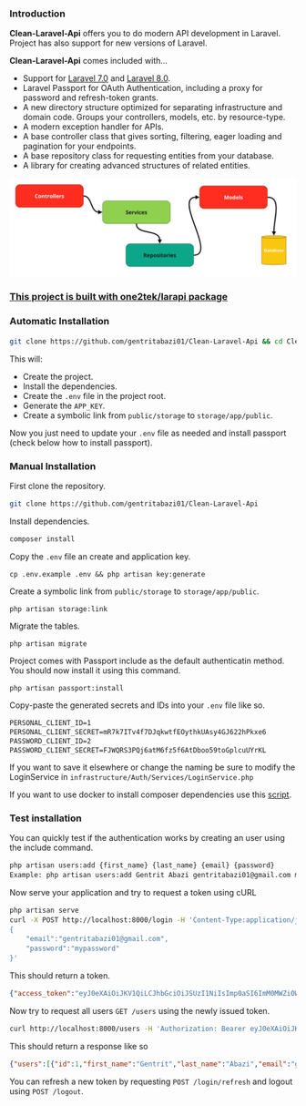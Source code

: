 ### Introduction

**Clean-Laravel-Api** offers you to do modern API development in Laravel. Project has also support for new versions of Laravel.

**Clean-Laravel-Api** comes included with...
* Support for [Laravel 7.0](https://github.com/gentritabazi01/Clean-Laravel-Api/tree/Laravel-7) and [Laravel 8.0](https://github.com/gentritabazi01/Clean-Laravel-Api/tree/Laravel-8).
* Laravel Passport for OAuth Authentication, including a proxy for password and refresh-token grants.
* A new directory structure optimized for separating infrastructure and domain code. Groups your controllers, models, etc. by resource-type. 
* A modern exception handler for APIs.
* A base controller class that gives sorting, filtering, eager loading and pagination for your endpoints.
* A base repository class for requesting entities from your database.
* A library for creating advanced structures of related entities.


![...](pic.png?raw=true "...")


### [This project is built with one2tek/larapi package](https://github.com/one2tek/larapi)

### Automatic Installation

```bash
git clone https://github.com/gentritabazi01/Clean-Laravel-Api && cd Clean-Laravel-Api && sh ./scripts/install.sh
```

This will:

- Create the project.
- Install the dependencies.
- Create the `.env` file in the project root.
- Generate the `APP_KEY`.
- Create a symbolic link from `public/storage` to `storage/app/public`.

Now you just need to update your `.env` file as needed and install passport (check below how to install passport).

### Manual Installation

First clone the repository.
```bash
git clone https://github.com/gentritabazi01/Clean-Laravel-Api
```

Install dependencies.

```bash
composer install
```

Copy the `.env` file an create and application key.

```
cp .env.example .env && php artisan key:generate
```

Create a symbolic link from `public/storage` to `storage/app/public`. 

```
php artisan storage:link
```

Migrate the tables.

```
php artisan migrate
```

Project comes with Passport include as the default authenticatin method. You should now install it using this command.

```
php artisan passport:install
```

Copy-paste the generated secrets and IDs into your `.env` file like so.

```
PERSONAL_CLIENT_ID=1
PERSONAL_CLIENT_SECRET=mR7k7ITv4f7DJqkwtfEOythkUAsy4GJ622hPkxe6
PASSWORD_CLIENT_ID=2
PASSWORD_CLIENT_SECRET=FJWQRS3PQj6atM6fz5f6AtDboo59toGplcuUYrKL
```

If you want to save it elsewhere or change the naming be sure to modify the LoginService in `infrastructure/Auth/Services/LoginService.php`

If you want to use docker to install composer dependencies use this [script](https://laravel.com/docs/8.x/sail#installing-composer-dependencies-for-existing-projects).

### Test installation

You can quickly test if the authentication works by creating an user using the include command.

```bash
php artisan users:add {first_name} {last_name} {email} {password}
Example: php artisan users:add Gentrit Abazi gentritabazi01@gmail.com mypassword
```

Now serve your application and try to request a token using cURL

```bash
php artisan serve
curl -X POST http://localhost:8000/login -H 'Content-Type:application/json' -d '
{
    "email":"gentritabazi01@gmail.com",
    "password":"mypassword"
}'
```

This should return a token.

```json
{"access_token":"eyJ0eXAiOiJKV1QiLCJhbGciOiJSUzI1NiIsImp0aSI6ImM0MWZiOWFjZjkyZmRiY2RhYjE0ZmEwYTFlMzMwYjBjYTEwMmRiMTA1ZGI4MmZjYzllZGUwMjRiNzI2MjA2YjRhZDU4MGZhMjUxODU2Y2RkIn0.eyJhdWQiOiIyIiwianRpIjoiYzQxZmI5YWNmOTJmZGJjZGFiMTRmYTBhMWUzMzBiMGNhMTAyZGIxMDVkYjgyZmNjOWVkZTAyNGI3MjYyMDZiNGFkNTgwZmEyNTE4NTZjZGQiLCJpYXQiOjE0ODk5NTM3MDYsIm5iZiI6MTQ4OTk1MzcwNiwiZXhwIjoxNDg5OTU0MzA2LCJzdWIiOiIxIiwic2NvcGVzIjpbXX0.SmsEyCEXBiwSgl0yMcjvCxoZ2a_7D6GDJTxTs_J-6yzUeJkOofrSV7RRafO3VvUckrNqy5sGgglrwGH_HN7_lNPU6XcgaaNzbzf-g7vCSzCicJiYZVzxqJpZVwqQ4WIQrc0lYdk7suZ7hwQulOD_Z79JhBNh1KSAyo3ABWHiRjh9NR_-iAjvlCohh7nAETDeVqoMrR99m3fwQYOjdtvRBHJ8Ei-Kx3Gn1DyOXyh8eGa5-yDtj-ZVI9x66YMXlm8wk4IMA_Oh7KJISfdpoQs4fPyrGsFAxQMFp02qEW2fzKl2eesZeiIAyDGWE4StHsuY3E4jZL0P-pjv08j5W4CBP0P64gkNw_GdbxlPPA-qZUzJlc3EtjrzZ9WZq3JAKKCGy5I1jHECDOqaQ1z7axm6rmxRWmXmRGwwkne8QxfPlXsN0sm5q98mJckeqCLUuir1VPyFn5Z-B7D80-sc7Zm-7zi-awJtZUGMcHSo_yNHXjVGcbJwFk04xoIL2QzMXpOVPLaUdlBp_obCJhdzT5Bx0o5SDdK2LwgEwbMkksqmrTJ7ypoezsc3ihVQIrMelK2lNfkH_cDcVdD3ub8oFTthbA62U6atXaIADcsgTCgOtgQ2uXTIko_btjECgL35LZDd8UxiyQT3w-pDrELGDPx17DQCsIZDJ8mC1s6E0d7EPsA","expires_in":600}
```

Now try to request all users `GET /users` using the newly issued token.

```bash
curl http://localhost:8000/users -H 'Authorization: Bearer eyJ0eXAiOiJKV1QiLCJhbGciOiJSUzI1NiIsImp0aSI6ImM0MWZiOWFjZjkyZmRiY2RhYjE0ZmEwYTFlMzMwYjBjYTEwMmRiMTA1ZGI4MmZjYzllZGUwMjRiNzI2MjA2YjRhZDU4MGZhMjUxODU2Y2RkIn0.eyJhdWQiOiIyIiwianRpIjoiYzQxZmI5YWNmOTJmZGJjZGFiMTRmYTBhMWUzMzBiMGNhMTAyZGIxMDVkYjgyZmNjOWVkZTAyNGI3MjYyMDZiNGFkNTgwZmEyNTE4NTZjZGQiLCJpYXQiOjE0ODk5NTM3MDYsIm5iZiI6MTQ4OTk1MzcwNiwiZXhwIjoxNDg5OTU0MzA2LCJzdWIiOiIxIiwic2NvcGVzIjpbXX0.SmsEyCEXBiwSgl0yMcjvCxoZ2a_7D6GDJTxTs_J-6yzUeJkOofrSV7RRafO3VvUckrNqy5sGgglrwGH_HN7_lNPU6XcgaaNzbzf-g7vCSzCicJiYZVzxqJpZVwqQ4WIQrc0lYdk7suZ7hwQulOD_Z79JhBNh1KSAyo3ABWHiRjh9NR_-iAjvlCohh7nAETDeVqoMrR99m3fwQYOjdtvRBHJ8Ei-Kx3Gn1DyOXyh8eGa5-yDtj-ZVI9x66YMXlm8wk4IMA_Oh7KJISfdpoQs4fPyrGsFAxQMFp02qEW2fzKl2eesZeiIAyDGWE4StHsuY3E4jZL0P-pjv08j5W4CBP0P64gkNw_GdbxlPPA-qZUzJlc3EtjrzZ9WZq3JAKKCGy5I1jHECDOqaQ1z7axm6rmxRWmXmRGwwkne8QxfPlXsN0sm5q98mJckeqCLUuir1VPyFn5Z-B7D80-sc7Zm-7zi-awJtZUGMcHSo_yNHXjVGcbJwFk04xoIL2QzMXpOVPLaUdlBp_obCJhdzT5Bx0o5SDdK2LwgEwbMkksqmrTJ7ypoezsc3ihVQIrMelK2lNfkH_cDcVdD3ub8oFTthbA62U6atXaIADcsgTCgOtgQ2uXTIko_btjECgL35LZDd8UxiyQT3w-pDrELGDPx17DQCsIZDJ8mC1s6E0d7EPsA'
```

This should return a response like so

```json
{"users":[{"id":1,"first_name":"Gentrit","last_name":"Abazi","email":"gentritabazi01@gmail.com","name":"Gentrit Abazi"}]}
```

You can refresh a new token by requesting `POST /login/refresh` and logout using `POST /logout`.
